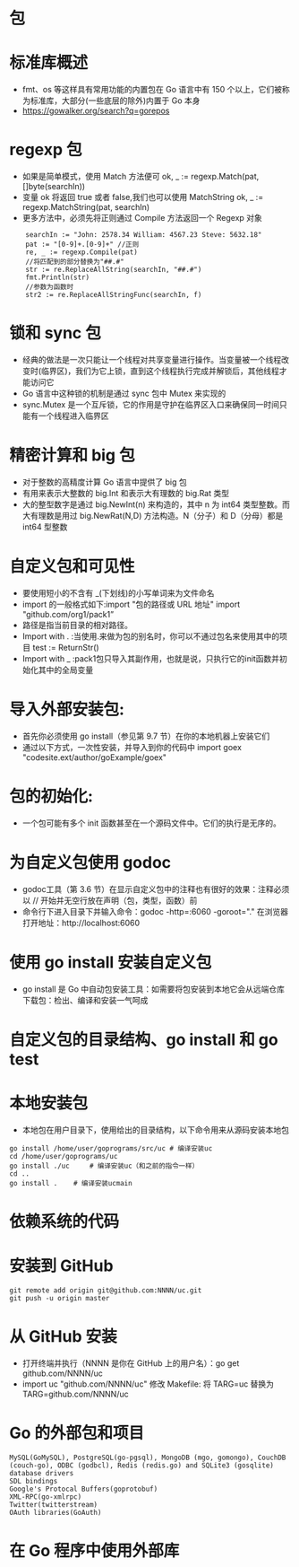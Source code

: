# 包
# 标准库概述
* fmt、os 等这样具有常用功能的内置包在 Go 语言中有 150 个以上，它们被称为标准库，大部分(一些底层的除外)内置于 Go 本身
* https://gowalker.org/search?q=gorepos

# regexp 包
* 如果是简单模式，使用 Match 方法便可 ok, _ := regexp.Match(pat, []byte(searchIn))
* 变量 ok 将返回 true 或者 false,我们也可以使用 MatchString  ok, _ := regexp.MatchString(pat, searchIn)
* 更多方法中，必须先将正则通过 Compile 方法返回一个 Regexp 对象
```
	searchIn := "John: 2578.34 William: 4567.23 Steve: 5632.18"
	pat := "[0-9]+.[0-9]+" //正则
    re, _ := regexp.Compile(pat)
	//将匹配到的部分替换为"##.#"
	str := re.ReplaceAllString(searchIn, "##.#")
	fmt.Println(str)
	//参数为函数时
	str2 := re.ReplaceAllStringFunc(searchIn, f)
```

# 锁和 sync 包
* 经典的做法是一次只能让一个线程对共享变量进行操作。当变量被一个线程改变时(临界区)，我们为它上锁，直到这个线程执行完成并解锁后，其他线程才能访问它
* Go 语言中这种锁的机制是通过 sync 包中 Mutex 来实现的
* sync.Mutex 是一个互斥锁，它的作用是守护在临界区入口来确保同一时间只能有一个线程进入临界区

# 精密计算和 big 包
* 对于整数的高精度计算 Go 语言中提供了 big 包
* 有用来表示大整数的 big.Int 和表示大有理数的 big.Rat 类型
* 大的整型数字是通过 big.NewInt(n) 来构造的，其中 n 为 int64 类型整数。而大有理数是用过 big.NewRat(N,D) 方法构造。N（分子）和 D（分母）都是 int64 型整数

# 自定义包和可见性
* 要使用短小的不含有 _(下划线)的小写单词来为文件命名
* import 的一般格式如下:import "包的路径或 URL 地址"   import "github.com/org1/pack1”
* 路径是指当前目录的相对路径。
* Import with . :当使用.来做为包的别名时，你可以不通过包名来使用其中的项目  test := ReturnStr()
* Import with _ :pack1包只导入其副作用，也就是说，只执行它的init函数并初始化其中的全局变量

# 导入外部安装包:
* 首先你必须使用 go install（参见第 9.7 节）在你的本地机器上安装它们
* 通过以下方式，一次性安装，并导入到你的代码中  import goex "codesite.ext/author/goExample/goex"

# 包的初始化:
* 一个包可能有多个 init 函数甚至在一个源码文件中。它们的执行是无序的。

# 为自定义包使用 godoc
* godoc工具（第 3.6 节）在显示自定义包中的注释也有很好的效果：注释必须以 // 开始并无空行放在声明（包，类型，函数）前
* 命令行下进入目录下并输入命令：godoc -http=:6060 -goroot="."  在浏览器打开地址：http://localhost:6060

# 使用 go install 安装自定义包
* go install 是 Go 中自动包安装工具：如需要将包安装到本地它会从远端仓库下载包：检出、编译和安装一气呵成

# 自定义包的目录结构、go install 和 go test
# 本地安装包
* 本地包在用户目录下，使用给出的目录结构，以下命令用来从源码安装本地包
```
go install /home/user/goprograms/src/uc # 编译安装uc
cd /home/user/goprograms/uc
go install ./uc 	# 编译安装uc（和之前的指令一样）
cd ..
go install .	# 编译安装ucmain
```

# 依赖系统的代码
# 安装到 GitHub
```
git remote add origin git@github.com:NNNN/uc.git  
git push -u origin master
```

# 从 GitHub 安装
* 打开终端并执行（NNNN 是你在 GitHub 上的用户名）：go get github.com/NNNN/uc
* import uc "github.com/NNNN/uc"  修改 Makefile: 将 TARG=uc 替换为 TARG=github.com/NNNN/uc

# Go 的外部包和项目
```
MySQL(GoMySQL), PostgreSQL(go-pgsql), MongoDB (mgo, gomongo), CouchDB (couch-go), ODBC (godbcl), Redis (redis.go) and SQLite3 (gosqlite) database drivers
SDL bindings
Google's Protocal Buffers(goprotobuf)
XML-RPC(go-xmlrpc)
Twitter(twitterstream)
OAuth libraries(GoAuth)
```

# 在 Go 程序中使用外部库
